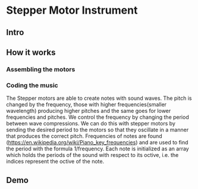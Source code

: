 # Stepper Motor Instrument

## Intro

## How it works

### Assembling the motors

### Coding the music

The Stepper motors are able to create notes with sound waves. The pitch is changed by the frequency, those with higher frequencies(smaller wavelength) producing higher pitches and the same goes for lower frequencies and pitches. We control the frequency by changing the period between wave compressions. We can do this with stepper motors by sending the desired period to the motors so that they oscillate in a manner that produces the correct pitch. Frequencies of notes are found (https://en.wikipedia.org/wiki/Piano_key_frequencies) and are used to find the period with the formula 1/frequency. Each note is initialized as an array which holds the periods of the sound with respect to its octive, i.e. the indices represent the octive of the note. 

## Demo
